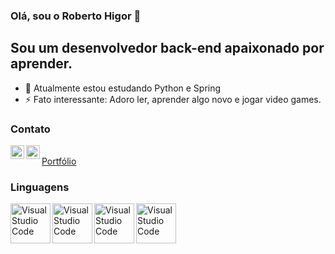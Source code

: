 ### Olá, sou o Roberto Higor 👋

## Sou um desenvolvedor back-end apaixonado por aprender.
- 🌱 Atualmente estou estudando Python e Spring
- ⚡ Fato interessante: Adoro ler, aprender algo novo e jogar video games.

### Contato

[<img align="left" alt="codeSTACKr | LinkedIn" width="22px" src="https://cdn.jsdelivr.net/npm/simple-icons@v3/icons/linkedin.svg" />][linkedin] 
[<img align="left" alt="codeSTACKr | LinkedIn" width="22px" src="https://simpleicons.org/icons/microsoftoutlook.svg" />][linkedin] 
</br>
[Portfólio](robertohigor.github.io) 
</br>

### Linguagens

[<img align="left" alt="Visual Studio Code" width="64px" src="https://devicons.github.io/devicon/devicon.git/icons/java/java-original-wordmark.svg"/>][java]
[<img align="left" alt="Visual Studio Code" width="64px" src="https://devicons.github.io/devicon/devicon.git/icons/python/python-original-wordmark.svg"/>][python]
[<img align="left" alt="Visual Studio Code" width="64px" src="https://devicons.github.io/devicon/devicon.git/icons/cplusplus/cplusplus-plain.svg"/>][c++]
[<img align="left" alt="Visual Studio Code" width="64px" src="https://devicons.github.io/devicon/devicon.git/icons/javascript/javascript-original.svg"/>][javascript]



[linkedin]: https://www.linkedin.com/in/robertohigor/
[java]: https://github.com/RobertoHigor?tab=repositories&q=&type=&language=java
[python]: https://github.com/RobertoHigor?tab=repositories&q=&type=&language=python
[c++]: https://github.com/RobertoHigor?tab=repositories&q=&type=&language=c%2B%2B
[javascript]: https://github.com/RobertoHigor?tab=repositories&q=&type=&language=javascript

